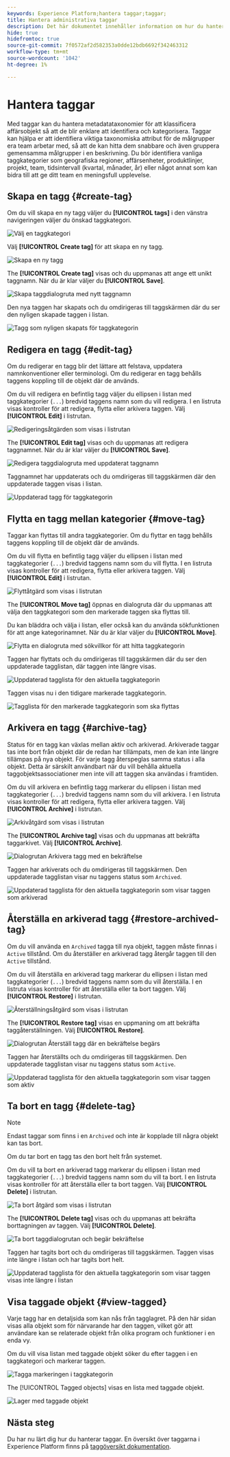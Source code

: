 ```yaml
---
keywords: Experience Platform;hantera taggar;taggar;
title: Hantera administrativa taggar
description: Det här dokumentet innehåller information om hur du hanterar administrativa taggar i Adobe Experience Cloud
hide: true
hidefromtoc: true
source-git-commit: 7f0572af2d582353a0dde12bdb6692f342463312
workflow-type: tm+mt
source-wordcount: '1042'
ht-degree: 1%

---
```


# Hantera taggar

Med taggar kan du hantera metadatataxonomier för att klassificera affärsobjekt så att de blir enklare att identifiera och kategorisera. Taggar kan hjälpa er att identifiera viktiga taxonomiska attribut för de målgrupper era team arbetar med, så att de kan hitta dem snabbare och även gruppera gemensamma målgrupper i en beskrivning. Du bör identifiera vanliga taggkategorier som geografiska regioner, affärsenheter, produktlinjer, projekt, team, tidsintervall (kvartal, månader, år) eller något annat som kan bidra till att ge ditt team en meningsfull upplevelse. 

## Skapa en tagg {#create-tag}

Om du vill skapa en ny tagg väljer du **[!UICONTROL tags]** i den vänstra navigeringen väljer du önskad taggkategori.

![Välj en taggkategori](./images/tag-selection.png)

Välj **[!UICONTROL Create tag]** för att skapa en ny tagg.

![Skapa en ny tagg](./images/new-tag.png)

The **[!UICONTROL Create tag]** visas och du uppmanas att ange ett unikt taggnamn. När du är klar väljer du **[!UICONTROL Save]**.

![Skapa taggdialogruta med nytt taggnamn](./images/create-tag-dialog.png)

Den nya taggen har skapats och du omdirigeras till taggskärmen där du ser den nyligen skapade taggen i listan.

![Tagg som nyligen skapats för taggkategorin](./images/new-tag-listed.png)

## Redigera en tagg {#edit-tag}

Om du redigerar en tagg blir det lättare att felstava, uppdatera namnkonventioner eller terminologi. Om du redigerar en tagg behålls taggens koppling till de objekt där de används.

Om du vill redigera en befintlig tagg väljer du ellipsen i listan med taggkategorier (`...`) bredvid taggens namn som du vill redigera. I en listruta visas kontroller för att redigera, flytta eller arkivera taggen. Välj **[!UICONTROL Edit]** i listrutan.

![Redigeringsåtgärden som visas i listrutan](./images/edit-action.png)

The **[!UICONTROL Edit tag]** visas och du uppmanas att redigera taggnamnet. När du är klar väljer du **[!UICONTROL Save]**.

![Redigera taggdialogruta med uppdaterat taggnamn](./images/edit-dialog.png)

Taggnamnet har uppdaterats och du omdirigeras till taggskärmen där den uppdaterade taggen visas i listan.

![Uppdaterad tagg för taggkategorin](./images/updated-tag-listed.png)

## Flytta en tagg mellan kategorier {#move-tag}

Taggar kan flyttas till andra taggkategorier. Om du flyttar en tagg behålls taggens koppling till de objekt där de används.

Om du vill flytta en befintlig tagg väljer du ellipsen i listan med taggkategorier (`...`) bredvid taggens namn som du vill flytta. I en listruta visas kontroller för att redigera, flytta eller arkivera taggen. Välj **[!UICONTROL Edit]** i listrutan.

![Flyttåtgärd som visas i listrutan](./images/move-action.png)

The **[!UICONTROL Move tag]** öppnas en dialogruta där du uppmanas att välja den taggkategori som den markerade taggen ska flyttas till.

Du kan bläddra och välja i listan, eller också kan du använda sökfunktionen för att ange kategorinamnet. När du är klar väljer du **[!UICONTROL Move]**.

![Flytta en dialogruta med sökvillkor för att hitta taggkategorin](./images/move-dialog.png)

Taggen har flyttats och du omdirigeras till taggskärmen där du ser den uppdaterade tagglistan, där taggen inte längre visas.

![Uppdaterad tagglista för den aktuella taggkategorin](./images/current-tag-category.png)

Taggen visas nu i den tidigare markerade taggkategorin.

![Tagglista för den markerade taggkategorin som ska flyttas](./images/moved-to-tag-category.png)

## Arkivera en tagg {#archive-tag}

Status för en tagg kan växlas mellan aktiv och arkiverad. Arkiverade taggar tas inte bort från objekt där de redan har tillämpats, men de kan inte längre tillämpas på nya objekt. För varje tagg återspeglas samma status i alla objekt. Detta är särskilt användbart när du vill behålla aktuella taggobjektsassociationer men inte vill att taggen ska användas i framtiden.

Om du vill arkivera en befintlig tagg markerar du ellipsen i listan med taggkategorier (`...`) bredvid taggens namn som du vill arkivera. I en listruta visas kontroller för att redigera, flytta eller arkivera taggen. Välj **[!UICONTROL Archive]** i listrutan.

![Arkivåtgärd som visas i listrutan](./images/archive-action.png)

The **[!UICONTROL Archive tag]** visas och du uppmanas att bekräfta taggarkivet. Välj **[!UICONTROL Archive]**.

![Dialogrutan Arkivera tagg med en bekräftelse](./images/archive-dialog.png)

Taggen har arkiverats och du omdirigeras till taggskärmen. Den uppdaterade tagglistan visar nu taggens status som `Archived`.

![Uppdaterad tagglista för den aktuella taggkategorin som visar taggen som arkiverad](./images/archive-status.png)

## Återställa en arkiverad tagg {#restore-archived-tag}

Om du vill använda en `Archived` tagga till nya objekt, taggen måste finnas i `Active` tillstånd. Om du återställer en arkiverad tagg återgår taggen till den `Active` tillstånd.

Om du vill återställa en arkiverad tagg markerar du ellipsen i listan med taggkategorier (`...`) bredvid taggens namn som du vill återställa. I en listruta visas kontroller för att återställa eller ta bort taggen. Välj **[!UICONTROL Restore]** i listrutan.

![Återställningsåtgärd som visas i listrutan](./images/restore-action.png)

The **[!UICONTROL Restore tag]** visas en uppmaning om att bekräfta taggåterställningen. Välj **[!UICONTROL Restore]**.

![Dialogrutan Återställ tagg där en bekräftelse begärs](./images/restore-dialog.png)

Taggen har återställts och du omdirigeras till taggskärmen. Den uppdaterade tagglistan visar nu taggens status som `Active`.

![Uppdaterad tagglista för den aktuella taggkategorin som visar taggen som aktiv](./images/restored-active-status.png)

## Ta bort en tagg {#delete-tag}

>[!NOTE]
>
>Endast taggar som finns i en `Archived` och inte är kopplade till några objekt kan tas bort.

Om du tar bort en tagg tas den bort helt från systemet.

Om du vill ta bort en arkiverad tagg markerar du ellipsen i listan med taggkategorier (`...`) bredvid taggens namn som du vill ta bort. I en listruta visas kontroller för att återställa eller ta bort taggen. Välj **[!UICONTROL Delete]** i listrutan.

![Ta bort åtgärd som visas i listrutan](./images/delete-action.png)

The **[!UICONTROL Delete tag]** visas och du uppmanas att bekräfta borttagningen av taggen. Välj **[!UICONTROL Delete]**.

![Ta bort taggdialogrutan och begär bekräftelse](./images/delete-dialog.png)

Taggen har tagits bort och du omdirigeras till taggskärmen. Taggen visas inte längre i listan och har tagits bort helt.

![Uppdaterad tagglista för den aktuella taggkategorin som visar taggen visas inte längre i listan](./images/deleted-updated-list.png)

## Visa taggade objekt {#view-tagged}

Varje tagg har en detaljsida som kan nås från tagglagret. På den här sidan visas alla objekt som för närvarande har den taggen, vilket gör att användare kan se relaterade objekt från olika program och funktioner i en enda vy.

Om du vill visa listan med taggade objekt söker du efter taggen i en taggkategori och markerar taggen.

![Tagga markeringen i taggkategorin](./images/view-tag-selection.png)

The [!UICONTROL Tagged objects] visas en lista med taggade objekt.

![Lager med taggade objekt](./images/tagged-objects.png)

## Nästa steg

Du har nu lärt dig hur du hanterar taggar. En översikt över taggarna i Experience Platform finns på [taggöversikt dokumentation](../overview.md).
